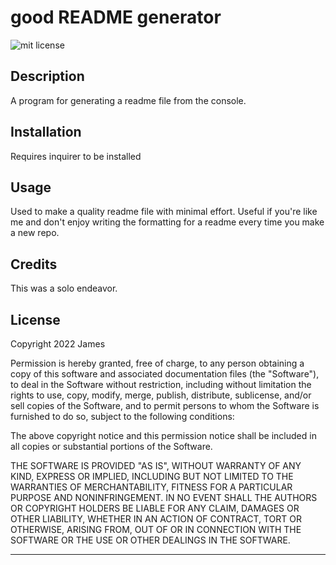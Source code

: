 # good README generator
![mit license](https://img.shields.io/github/license/jaha675/good-readme-gen?style=flat-square)
## Description

A program for generating a readme file from the console.

## Installation

Requires inquirer to be installed

## Usage

Used to make a quality readme file with minimal effort. Useful if you're like me and don't enjoy writing the formatting for a readme every time you make a new repo.

## Credits

This was a solo endeavor.

## License

Copyright 2022 James

Permission is hereby granted, free of charge, to any person obtaining a copy of this software and associated documentation files (the "Software"), to deal in the Software without restriction, including without limitation the rights to use, copy, modify, merge, publish, distribute, sublicense, and/or sell copies of the Software, and to permit persons to whom the Software is furnished to do so, subject to the following conditions:

The above copyright notice and this permission notice shall be included in all copies or substantial portions of the Software.

THE SOFTWARE IS PROVIDED "AS IS", WITHOUT WARRANTY OF ANY KIND, EXPRESS OR IMPLIED, INCLUDING BUT NOT LIMITED TO THE WARRANTIES OF MERCHANTABILITY, FITNESS FOR A PARTICULAR PURPOSE AND NONINFRINGEMENT. IN NO EVENT SHALL THE AUTHORS OR COPYRIGHT HOLDERS BE LIABLE FOR ANY CLAIM, DAMAGES OR OTHER LIABILITY, WHETHER IN AN ACTION OF CONTRACT, TORT OR OTHERWISE, ARISING FROM, OUT OF OR IN CONNECTION WITH THE SOFTWARE OR THE USE OR OTHER DEALINGS IN THE SOFTWARE.

---
